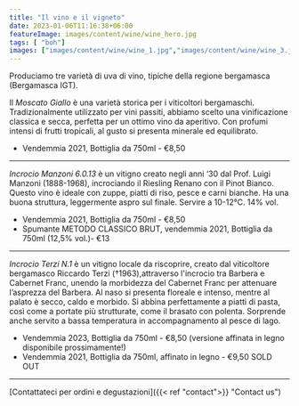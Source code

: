 ```yaml
---
title: "Il vino e il vigneto"
date: 2023-01-06T11:16:38+06:00
featureImage: images/content/wine/wine_hero.jpg
tags: [ "boh"]
images: ["images/content/wine/wine_1.jpg","images/content/wine/wine_3.jpg","images/content/wine/wine_2.jpg"]
---
```

Produciamo tre varietà di uva di vino, tipiche della regione bergamasca (Bergamasca IGT).

Il *Moscato Giallo* è una varietà storica per i viticoltori bergamaschi. Tradizionalmente utilizzato per vini passiti, abbiamo scelto una vinificazione classica e secca, perfetta per un ottimo vino da aperitivo. Con profumi intensi di frutti tropicali, al gusto si presenta minerale ed equilibrato.
- Vendemmia 2021, Bottiglia da 750ml - €8,50

-----

*Incrocio Manzoni 6.0.13* è un vitigno creato negli anni ‘30 dal Prof. Luigi Manzoni (1888-1968), incrociando il Riesling Renano con il Pinot Bianco. Questo vino è ideale con zuppe, piatti di riso, pesce e carni bianche. Ha una buona struttura, leggermente aspro sul finale. Servire a 10-12°C. 14% vol.

- Vendemmia 2021, Bottiglia da 750ml - €8,50
- Spumante METODO CLASSICO BRUT, vendemmia 2021, Bottiglia da 750ml (12,5% vol.)- €13

-----

*Incrocio Terzi N.1* è un vitigno locale da riscoprire, creato dal viticoltore bergamasco Riccardo Terzi (†1963),attraverso l'incrocio tra Barbera e Cabernet Franc, unendo la morbidezza del Cabernet Franc per attenuare l’asprezza del Barbera. Al naso si presenta floreale e intenso, mentre al palato è secco, caldo e morbido. Si abbina perfettamente a piatti di pasta, così come a portate più strutturate, come il brasato con polenta. Sorprende anche servito a bassa temperatura in accompagnamento al pesce di lago.

- Vendemmia 2023, Bottiglia da 750ml - €8,50 (versione affinata in legno disponibile prossimamente!)
- Vendemmia 2021, Bottiglia da 750ml, affinato in legno - €9,50 SOLD OUT 

-----


[Contattateci per ordini e degustazioni]({{< ref "contact">}} "Contact us")